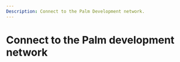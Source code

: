 ```yaml
---
Description: Connect to the Palm Development network.
---
```


# Connect to the Palm development network
